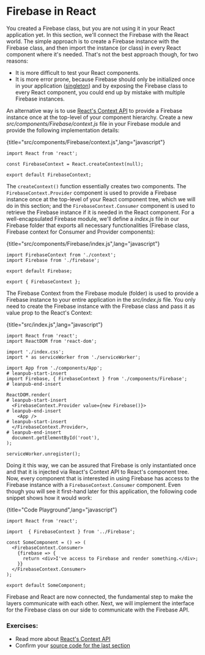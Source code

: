 # Firebase in React

You created a Firebase class, but you are not using it in your React application yet. In this section, we'll connect the Firebase with the React world. The simple approach is to create a Firebase instance with the Firebase class, and then import the instance (or class) in every React component where it's needed. That's not the best approach though, for two reasons:

* It is more difficult to test your React components.
* It is more error prone, because Firebase should only be initialized once in your application ([singleton](https://en.wikipedia.org/wiki/Singleton_pattern)) and by exposing the Firebase class to every React component, you could end up by mistake with multiple Firebase instances.

An alternative way is to use [React's Context API](https://www.robinwieruch.de/react-context-api/) to provide a Firebase instance once at the top-level of your component hierarchy. Create a new *src/components/Firebase/context.js* file in your Firebase module and provide the following implementation details:

{title="src/components/Firebase/context.js",lang="javascript"}
~~~~~~~~
import React from 'react';

const FirebaseContext = React.createContext(null);

export default FirebaseContext;
~~~~~~~~

The `createContext()` function essentially creates two components. The `FirebaseContext.Provider` component is used to provide a Firebase instance once at the top-level of your React component tree, which we will do in this section; and the `FirebaseContext.Consumer` component is used to retrieve the Firebase instance if it is needed in the React component. For a well-encapsulated Firebase module, we'll define a *index.js* file in our Firebase folder that exports all necessary functionalities (Firebase class, Firebase context for Consumer and Provider components):

{title="src/components/Firebase/index.js",lang="javascript"}
~~~~~~~~
import FirebaseContext from './context';
import Firebase from './firebase';

export default Firebase;

export { FirebaseContext };
~~~~~~~~

The Firebase Context from the Firebase module (folder) is used to provide a Firebase instance to your entire application in the *src/index.js* file. You only need to create the Firebase instance with the Firebase class and pass it as value prop to the React's Context:

{title="src/index.js",lang="javascript"}
~~~~~~~~
import React from 'react';
import ReactDOM from 'react-dom';

import './index.css';
import * as serviceWorker from './serviceWorker';

import App from './components/App';
# leanpub-start-insert
import Firebase, { FirebaseContext } from './components/Firebase';
# leanpub-end-insert

ReactDOM.render(
# leanpub-start-insert
  <FirebaseContext.Provider value={new Firebase()}>
# leanpub-end-insert
    <App />
# leanpub-start-insert
  </FirebaseContext.Provider>,
# leanpub-end-insert
  document.getElementById('root'),
);

serviceWorker.unregister();
~~~~~~~~

Doing it this way, we can be assured that Firebase is only instantiated once and that it is injected via React's Context API to React's component tree. Now, every component that is interested in using Firebase has access to the Firebase instance with a `FirebaseContext.Consumer` component. Even though you will see it first-hand later for this application, the following code snippet shows how it would work:

{title="Code Playground",lang="javascript"}
~~~~~~~~
import React from 'react';

import  { FirebaseContext } from '../Firebase';

const SomeComponent = () => (
  <FirebaseContext.Consumer>
    {firebase => {
      return <div>I've access to Firebase and render something.</div>;
    }}
  </FirebaseContext.Consumer>
);

export default SomeComponent;
~~~~~~~~

Firebase and React are now connected, the fundamental step to make the layers communicate with each other. Next, we will implement the interface for the Firebase class on our side to communicate with the Firebase API.

### Exercises:

* Read more about [React's Context API](https://www.robinwieruch.de/react-context-api/)
* Confirm your [source code for the last section](http://bit.ly/2VrUms0)
